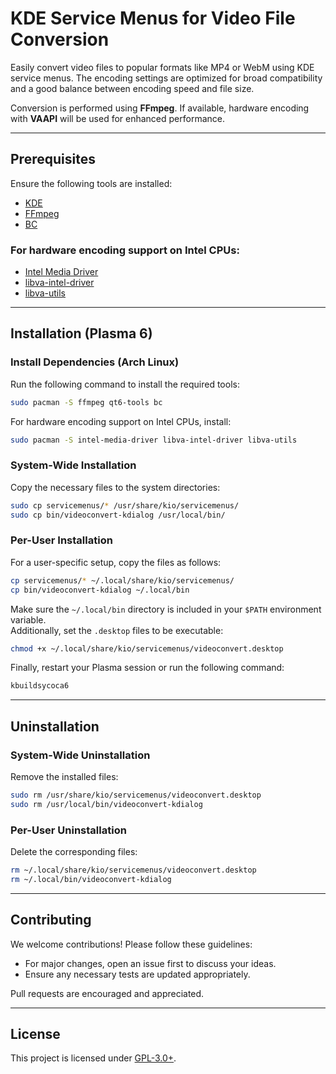 # KDE Service Menus for Video File Conversion

Easily convert video files to popular formats like MP4 or WebM using KDE service menus. The encoding settings are optimized for broad compatibility and a good balance between encoding speed and file size.

Conversion is performed using **FFmpeg**. If available, hardware encoding with **VAAPI** will be used for enhanced performance.

---

## Prerequisites

Ensure the following tools are installed:

- [KDE](https://www.kde.org/)  
- [FFmpeg](https://ffmpeg.org/)  
- [BC](https://www.gnu.org/software/bc/)  

### For hardware encoding support on Intel CPUs:

- [Intel Media Driver](https://01.org/linuxmedia)  
- [libva-intel-driver](https://github.com/intel/libva)  
- [libva-utils](https://github.com/intel/libva-utils)  

---

## Installation (Plasma 6)

### Install Dependencies (Arch Linux)

Run the following command to install the required tools:

```bash
sudo pacman -S ffmpeg qt6-tools bc
```

For hardware encoding support on Intel CPUs, install:

```bash
sudo pacman -S intel-media-driver libva-intel-driver libva-utils
```

### System-Wide Installation

Copy the necessary files to the system directories:

```bash
sudo cp servicemenus/* /usr/share/kio/servicemenus/
sudo cp bin/videoconvert-kdialog /usr/local/bin/
```

### Per-User Installation

For a user-specific setup, copy the files as follows:

```bash
cp servicemenus/* ~/.local/share/kio/servicemenus/
cp bin/videoconvert-kdialog ~/.local/bin
```

Make sure the `~/.local/bin` directory is included in your `$PATH` environment variable.  
Additionally, set the `.desktop` files to be executable:

```bash
chmod +x ~/.local/share/kio/servicemenus/videoconvert.desktop
```

Finally, restart your Plasma session or run the following command:

```bash
kbuildsycoca6
```

---

## Uninstallation

### System-Wide Uninstallation

Remove the installed files:

```bash
sudo rm /usr/share/kio/servicemenus/videoconvert.desktop
sudo rm /usr/local/bin/videoconvert-kdialog
```

### Per-User Uninstallation

Delete the corresponding files:

```bash
rm ~/.local/share/kio/servicemenus/videoconvert.desktop
rm ~/.local/bin/videoconvert-kdialog
```

---

## Contributing

We welcome contributions! Please follow these guidelines:

- For major changes, open an issue first to discuss your ideas.
- Ensure any necessary tests are updated appropriately.

Pull requests are encouraged and appreciated.

---

## License

This project is licensed under [GPL-3.0+](https://www.gnu.org/licenses/gpl-3.0.html).
